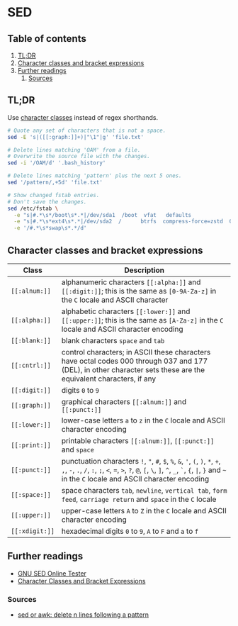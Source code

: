 # SED

## Table of contents <!-- omit in toc -->

1. [TL;DR](#tldr)
1. [Character classes and bracket expressions](#character-classes-and-bracket-expressions)
1. [Further readings](#further-readings)
   1. [Sources](#sources)

## TL;DR

Use [character classes](#character-classes-and-bracket-expressions) instead of regex shorthands.

```sh
# Quote any set of characters that is not a space.
sed -E 's|([[:graph:]]+)|"\1"|g' 'file.txt'

# Delete lines matching 'OAM' from a file.
# Overwrite the source file with the changes.
sed -i '/OAM/d' '.bash_history'

# Delete lines matching 'pattern' plus the next 5 ones.
sed '/pattern/,+5d' 'file.txt'

# Show changed fstab entries.
# Don't save the changes.
sed /etc/fstab \
  -e "s|#.*\s*/boot\s*.*|/dev/sda1  /boot  vfat   defaults             0 0|" \
  -e "s|#.*\s*ext4\s*.*|/dev/sda2  /      btrfs  compress-force=zstd  0 0|" \
  -e '/#.*\s*swap\s*.*/d'
```

## Character classes and bracket expressions

| Class          | Description                                                                                                                                                                                                                                  |
| -------------- | -------------------------------------------------------------------------------------------------------------------------------------------------------------------------------------------------------------------------------------------- |
| `[[:alnum:]]`  | alphanumeric characters `[[:alpha:]]` and `[[:digit:]]`; this is the same as `[0-9A-Za-z]` in the `C` locale and ASCII character                                                                                                             |
| `[[:alpha:]]`  | alphabetic characters `[[:lower:]]` and `[[:upper:]]`; this is the same as `[A-Za-z]` in the `C` locale and ASCII character encoding                                                                                                         |
| `[[:blank:]]`  | blank characters `space` and `tab`                                                                                                                                                                                                           |
| `[[:cntrl:]]`  | control characters; in ASCII these characters have octal codes 000 through 037 and 177 (DEL), in other character sets these are the equivalent characters, if any                                                                            |
| `[[:digit:]]`  | digits `0` to `9`                                                                                                                                                                                                                            |
| `[[:graph:]]`  | graphical characters `[[:alnum:]]` and `[[:punct:]]`                                                                                                                                                                                         |
| `[[:lower:]]`  | lower-case letters `a` to `z` in the `C` locale and ASCII character encoding                                                                                                                                                                 |
| `[[:print:]]`  | printable characters `[[:alnum:]]`, `[[:punct:]]` and `space`                                                                                                                                                                                |
| `[[:punct:]]`  | punctuation characters `!`, `"`, `#`, `$`, `%`, `&`, `'`, `(`, `)`, `*`, `+`, `,`, `-`, `.`, `/`, `:`, `;`, `<`, `=`, `>`, `?`, `@`, `[`, `\`, `]`, `^`, `_`, `` ` ``, `{`, `\|`, `}` and `~` in the `C` locale and ASCII character encoding |
| `[[:space:]]`  | space characters `tab`, `newline`, `vertical tab`, `form feed`, `carriage return` and `space` in the `C` locale                                                                                                                              |
| `[[:upper:]]`  | upper-case letters `A` to `Z` in the `C` locale and ASCII character encoding                                                                                                                                                                 |
| `[[:xdigit:]]` | hexadecimal digits `0` to `9`, `A` to `F` and `a` to `f`                                                                                                                                                                                     |

## Further readings

- [GNU SED Online Tester]
- [Character Classes and Bracket Expressions]

### Sources

- [sed or awk: delete n lines following a pattern]

<!--
  Reference
  ═╬═Time══
  -->

<!-- Upstream -->
[character classes and bracket expressions]: https://www.gnu.org/software/sed/manual/html_node/Character-Classes-and-Bracket-Expressions.html

<!-- Others -->
[gnu sed online tester]: https://sed.js.org/
[sed or awk: delete n lines following a pattern]: https://stackoverflow.com/questions/4396974/sed-or-awk-delete-n-lines-following-a-pattern
